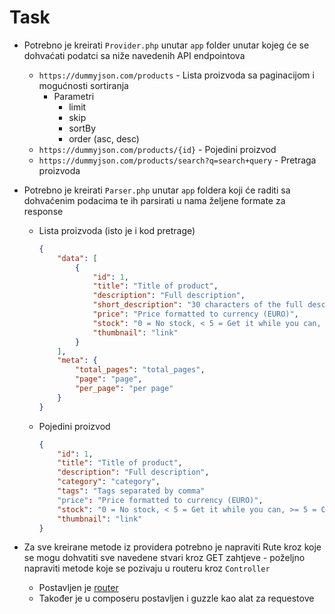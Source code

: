 # Task

- Potrebno je kreirati `Provider.php` unutar `app` folder unutar kojeg će se dohvaćati podatci sa niže navedenih API endpointova
  - `https://dummyjson.com/products` - Lista proizvoda sa paginacijom i mogućnosti sortiranja
    - Parametri
      - limit
      - skip
      - sortBy
      - order (asc, desc)
  - `https://dummyjson.com/products/{id}` - Pojedini proizvod
  - `https://dummyjson.com/products/search?q=search+query` - Pretraga proizvoda

- Potrebno je kreirati `Parser.php` unutar `app` foldera koji će raditi sa dohvaćenim podacima te ih parsirati u nama željene formate za response
  - Lista proizvoda (isto je i kod pretrage)

    ```json
    {
        "data": [
            {
                "id": 1,
                "title": "Title of product",
                "description": "Full description",
                "short_description": "30 characters of the full description",
                "price": "Price formatted to currency (EURO)",
                "stock": "0 = No stock, < 5 = Get it while you can, >= 5 = On Stock",
                "thumbnail": "link"
            }
        ],
        "meta": {
            "total_pages": "total_pages",
            "page": "page",
            "per_page": "per page"
        }
    }
    ```

  - Pojedini proizvod

    ```json
    {
        "id": 1,
        "title": "Title of product",
        "description": "Full description",
        "category": "category",
        "tags": "Tags separated by comma"
        "price": "Price formatted to currency (EURO)",
        "stock": "0 = No stock, < 5 = Get it while you can, >= 5 = On Stock",
        "thumbnail": "link"
    }
    ```

- Za sve kreirane metode iz providera potrebno je napraviti Rute kroz koje se mogu dohvatiti sve navedene stvari kroz GET zahtjeve - poželjno napraviti metode koje se pozivaju u routeru kroz `Controller`
  - Postavljen je [router](https://github.com/bramus/router)
  - Također je u composeru postavljen i guzzle kao alat za requestove
